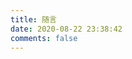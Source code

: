 ```yaml
---
title: 随言
date: 2020-08-22 23:38:42
comments: false
---
```

<raw>
<!-- 引用 HexoPlusPlus_Talk组件 -->
<link rel="stylesheet" href="https://cdn.jsdelivr.net/gh/HexoPlusPlus/HexoPlusPlus@1.0.7/talk.css" /> 
<script src="https://cdn.jsdelivr.net/gh/HexoPlusPlus/HexoPlusPlus@1.0.7/talk_user.js"></script>
<!-- 创建HexoPlusPlus_Talk容器 -->
<div id="hpp_talk"></div>
<!-- 激活HexoPlusPlus_Talk -->
<script>
new hpp_talk({
id:"hpp_talk",//容器id
domain: "hpp.wr0926.ml",//您的HexoPlusPlus域名，如blogadmin.cyfan.top
limit: 10,//单次获取的最多条数
start: 0//从第几条开始
});
</script>
</raw>

